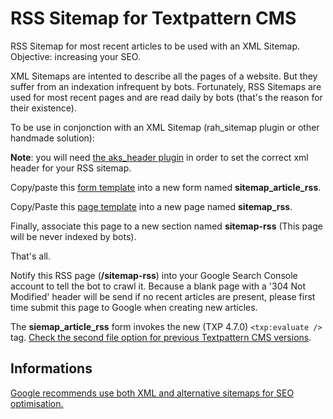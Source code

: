 # RSS Sitemap for Textpattern CMS
RSS Sitemap for most recent articles to be used with an XML Sitemap. Objective: increasing your SEO.


XML Sitemaps are intented to describe all the pages of a website. 
But they suffer from an indexation infrequent by bots. Fortunately, RSS Sitemaps are used for most recent pages and are read daily by bots (that's the reason for their existence).

To be use in conjonction with an XML Sitemap (rah_sitemap plugin or other handmade solution):

__Note__: you will need [the aks_header plugin](http://forum.textpattern.com/viewtopic.php?id=31479) in order to set the correct xml header for your RSS sitemap.

Copy/paste this [form template](https://github.com/cara-tm/RSS-Sitemap-for-Textpattern-CMS/blob/master/form/sitemap_articles_rss) into a new form named __sitemap_article_rss__.

Copy/Paste this [page template](https://github.com/cara-tm/RSS-Sitemap-for-Textpattern-CMS/blob/master/page/sitemap_rss) into a new page named __sitemap_rss__.

Finally, associate this page to a new section named __sitemap-rss__ (This page will be never indexed by bots).

That's all.

Notify this RSS page (__/sitemap-rss__) into your Google Search Console account to tell the bot to crawl it.
Because a blank page with a '304 Not Modified' header will be send if no recent articles are present, please first time submit this page to Google when creating new articles.

The __siemap_article_rss__ form invokes the new (TXP 4.7.0) `<txp:evaluate />` tag. [Check the second file option for previous Textpattern CMS versions](https://github.com/cara-tm/RSS-Sitemap-for-Textpattern-CMS/tree/master/form).

## Informations

[Google recommends use both XML and alternative sitemaps for SEO optimisation.](http://googlewebmastercentral.blogspot.ca/2014/10/best-practices-for-xml-sitemaps-rssatom.html)
